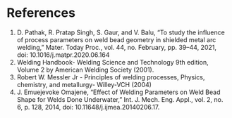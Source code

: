 # References

1. D. Pathak, R. Pratap Singh, S. Gaur, and V. Balu, “To study the influence of process parameters on weld bead geometry in shielded metal arc welding,” Mater. Today Proc., vol. 44, no. February, pp. 39–44, 2021, doi: 10.1016/j.matpr.2020.06.164
2.	Welding Handbook- Welding Science and Technology 9th edition, Volume 2 by American Welding Society (2001). 
3.	Robert W. Messler Jr - Principles of welding processes, Physics, chemistry, and metallurgy- Willey-VCH (2004)
4.	J. Emuejevoke Omajene, “Effect of Welding Parameters on Weld Bead Shape for Welds Done Underwater,” Int. J. Mech. Eng. Appl., vol. 2, no. 6, p. 128, 2014, doi: 10.11648/j.ijmea.20140206.17.

